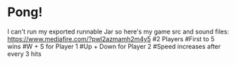 # Pong!
I can't run my exported runnable Jar so here's my game src and sound files: https://www.mediafire.com/?pwl2azmamh2m4y5
#2 Players
#First to 5 wins
#W + S for Player 1
#Up + Down for Player 2
#Speed increases after every 3 hits
